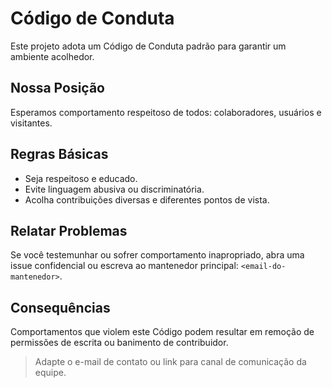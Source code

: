 # Código de Conduta

Este projeto adota um Código de Conduta padrão para garantir um ambiente acolhedor.

## Nossa Posição
Esperamos comportamento respeitoso de todos: colaboradores, usuários e visitantes.

## Regras Básicas
- Seja respeitoso e educado.
- Evite linguagem abusiva ou discriminatória.
- Acolha contribuições diversas e diferentes pontos de vista.

## Relatar Problemas
Se você testemunhar ou sofrer comportamento inapropriado, abra uma issue confidencial ou escreva ao mantenedor principal: `<email-do-mantenedor>`.

## Consequências
Comportamentos que violem este Código podem resultar em remoção de permissões de escrita ou banimento de contribuidor.

> Adapte o e-mail de contato ou link para canal de comunicação da equipe.

